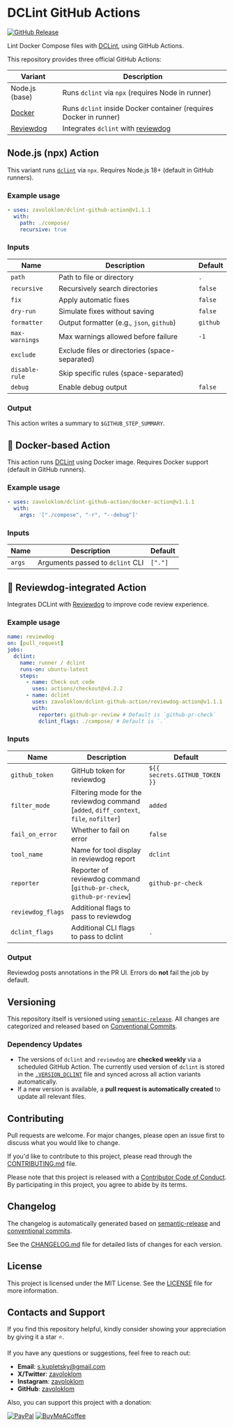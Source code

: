 # DCLint GitHub Actions

[![GitHub Release](https://img.shields.io/github/v/release/docker-compose-linter/dclint-github-action?logo=github&sort=semver&style=for-the-badge)](https://github.com/docker-compose-linter/dclint-github-action/releases)

Lint Docker Compose files with [DCLint](https://github.com/zavoloklom/dclint), using GitHub Actions.

This repository provides three official GitHub Actions:

| Variant                         | Description                                                                  |
| ------------------------------- | ---------------------------------------------------------------------------- |
| Node.js (base)                  | Runs `dclint` via `npx` (requires Node in runner)                            |
| [Docker](./docker-action)       | Runs `dclint` inside Docker container (requires Docker in runner)            |
| [Reviewdog](./reviewdog-action) | Integrates `dclint` with [reviewdog](https://github.com/reviewdog/reviewdog) |

## Node.js (npx) Action

This variant runs [`dclint`](https://github.com/zavoloklom/dclint) via `npx`. Requires Node.js 18+ (default in GitHub
runners).

### Example usage

```yaml
- uses: zavoloklom/dclint-github-action@v1.1.1
  with:
    path: ./compose/
    recursive: true
```

### Inputs

| Name           | Description                                    | Default  |
| -------------- | ---------------------------------------------- | -------- |
| `path`         | Path to file or directory                      | `.`      |
| `recursive`    | Recursively search directories                 | `false`  |
| `fix`          | Apply automatic fixes                          | `false`  |
| `dry-run`      | Simulate fixes without saving                  | `false`  |
| `formatter`    | Output formatter (e.g., `json`, `github`)      | `github` |
| `max-warnings` | Max warnings allowed before failure            | `-1`     |
| `exclude`      | Exclude files or directories (space-separated) |          |
| `disable-rule` | Skip specific rules (space-separated)          |          |
| `debug`        | Enable debug output                            | `false`  |

### Output

This action writes a summary to `$GITHUB_STEP_SUMMARY`.

## 🐳 Docker-based Action

This action runs [DCLint](https://github.com/zavoloklom/docker-compose-linter) using Docker image. Requires Docker
support (default in GitHub runners).

### Example usage

```yaml
- uses: zavoloklom/dclint-github-action/docker-action@v1.1.1
  with:
    args: '["./compose", "-r", "--debug"]'
```

### Inputs

| Name   | Description                      | Default |
| ------ | -------------------------------- | ------- |
| `args` | Arguments passed to `dclint` CLI | `["."]` |

## 🐶 Reviewdog-integrated Action

Integrates DCLint with [Reviewdog](https://github.com/reviewdog/reviewdog) to improve code review experience.

### Example usage

```yml
name: reviewdog
on: [pull_request]
jobs:
  dclint:
    name: runner / dclint
    runs-on: ubuntu-latest
    steps:
      - name: Check out code
        uses: actions/checkout@v4.2.2
      - name: dclint
        uses: zavoloklom/dclint-github-action/reviewdog-action@v1.1.1
        with:
          reporter: github-pr-review # Default is `github-pr-check`
          dclint_flags: ./compose/ # Default is `.`
```

### Inputs

| Name              | Description                                                                            | Default                       |
| ----------------- | -------------------------------------------------------------------------------------- | ----------------------------- |
| `github_token`    | GitHub token for reviewdog                                                             | `${{ secrets.GITHUB_TOKEN }}` |
| `filter_mode`     | Filtering mode for the reviewdog command [`added`, `diff_context`, `file`, `nofilter`] | `added`                       |
| `fail_on_error`   | Whether to fail on error                                                               | `false`                       |
| `tool_name`       | Name for tool display in reviewdog report                                              | `dclint`                      |
| `reporter`        | Reporter of reviewdog command [`github-pr-check`, `github-pr-review`]                  | `github-pr-check`             |
| `reviewdog_flags` | Additional flags to pass to reviewdog                                                  |                               |
| `dclint_flags`    | Additional CLI flags to pass to dclint                                                 | `.`                           |

### Output

Reviewdog posts annotations in the PR UI. Errors do **not** fail the job by default.

## Versioning

This repository itself is versioned using [`semantic-release`](https://github.com/semantic-release/semantic-release).
All changes are categorized and released based on [Conventional Commits](https://www.conventionalcommits.org/).

### Dependency Updates

- The versions of `dclint` and `reviewdog` are **checked weekly** via a scheduled GitHub Action. The currently used
  version of `dclint` is stored in the [`.VERSION_DCLINT`](./VERSION_DCLINT) file and synced across all action variants
  automatically.
- If a new version is available, a **pull request is automatically created** to update all relevant files.

## Contributing

Pull requests are welcome. For major changes, please open an issue first to discuss what you would like to change.

If you'd like to contribute to this project, please read through the [CONTRIBUTING.md](./CONTRIBUTING.md) file.

Please note that this project is released with a [Contributor Code of Conduct](./CODE_OF_CONDUCT.md). By participating
in this project, you agree to abide by its terms.

## Changelog

The changelog is automatically generated based on
[semantic-release](https://github.com/semantic-release/semantic-release) and
[conventional commits](https://www.conventionalcommits.org/en/v1.0.0/).

See the [CHANGELOG.md](./CHANGELOG.md) file for detailed lists of changes for each version.

## License

This project is licensed under the MIT License. See the [LICENSE](./LICENSE) file for more information.

## Contacts and Support

If you find this repository helpful, kindly consider showing your appreciation by giving it a star ⭐.

If you have any questions or suggestions, feel free to reach out:

- **Email**: [s.kupletsky@gmail.com](mailto:s.kupletsky@gmail.com)
- **Х/Twitter**: [zavoloklom](https://x.com/zavoloklom)
- **Instagram**: [zavoloklom](https://www.instagram.com/zavoloklom/)
- **GitHub**: [zavoloklom](https://github.com/zavoloklom)

Also, you can support this project with a donation:

[![PayPal](https://img.shields.io/badge/PayPal-00457C?style=for-the-badge&logo=paypal&logoColor=white)](https://www.paypal.com/donate/?hosted_button_id=ZKLT8EJ4KWA6L)
[![BuyMeACoffee](https://img.shields.io/badge/Buy%20Me%20a%20Coffee-ffdd00?style=for-the-badge&logo=buy-me-a-coffee&logoColor=black)](https://www.buymeacoffee.com/zavoloklom)
